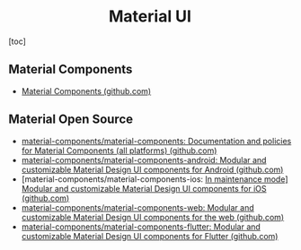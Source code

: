 <h1 align="center">Material UI</h1>

[toc]

## Material Components

* [Material Components (github.com)](https://github.com/material-components)



## Material Open Source

* [material-components/material-components: Documentation and policies for Material Components (all platforms) (github.com)](https://github.com/material-components/material-components)
* [material-components/material-components-android: Modular and customizable Material Design UI components for Android (github.com)](https://github.com/material-components/material-components-android)
* [material-components/material-components-ios: [In maintenance mode\] Modular and customizable Material Design UI components for iOS (github.com)](https://github.com/material-components/material-components-ios)
* [material-components/material-components-web: Modular and customizable Material Design UI components for the web (github.com)](https://github.com/material-components/material-components-web)
* [material-components/material-components-flutter: Modular and customizable Material Design UI components for Flutter (github.com)](https://github.com/material-components/material-components-flutter)
